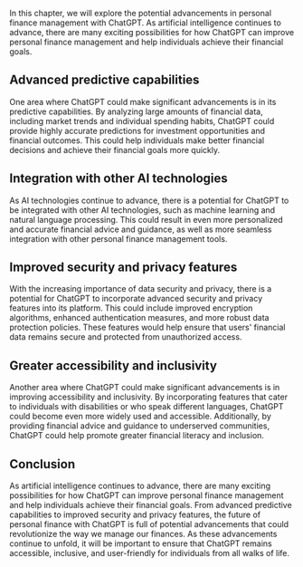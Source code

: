
In this chapter, we will explore the potential advancements in personal finance management with ChatGPT. As artificial intelligence continues to advance, there are many exciting possibilities for how ChatGPT can improve personal finance management and help individuals achieve their financial goals.

Advanced predictive capabilities
--------------------------------

One area where ChatGPT could make significant advancements is in its predictive capabilities. By analyzing large amounts of financial data, including market trends and individual spending habits, ChatGPT could provide highly accurate predictions for investment opportunities and financial outcomes. This could help individuals make better financial decisions and achieve their financial goals more quickly.

Integration with other AI technologies
--------------------------------------

As AI technologies continue to advance, there is a potential for ChatGPT to be integrated with other AI technologies, such as machine learning and natural language processing. This could result in even more personalized and accurate financial advice and guidance, as well as more seamless integration with other personal finance management tools.

Improved security and privacy features
--------------------------------------

With the increasing importance of data security and privacy, there is a potential for ChatGPT to incorporate advanced security and privacy features into its platform. This could include improved encryption algorithms, enhanced authentication measures, and more robust data protection policies. These features would help ensure that users' financial data remains secure and protected from unauthorized access.

Greater accessibility and inclusivity
-------------------------------------

Another area where ChatGPT could make significant advancements is in improving accessibility and inclusivity. By incorporating features that cater to individuals with disabilities or who speak different languages, ChatGPT could become even more widely used and accessible. Additionally, by providing financial advice and guidance to underserved communities, ChatGPT could help promote greater financial literacy and inclusion.

Conclusion
----------

As artificial intelligence continues to advance, there are many exciting possibilities for how ChatGPT can improve personal finance management and help individuals achieve their financial goals. From advanced predictive capabilities to improved security and privacy features, the future of personal finance with ChatGPT is full of potential advancements that could revolutionize the way we manage our finances. As these advancements continue to unfold, it will be important to ensure that ChatGPT remains accessible, inclusive, and user-friendly for individuals from all walks of life.
